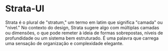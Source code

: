 # Strata-UI

Strata é o plural de "stratum," um termo em latim que significa "camada" ou "nível." No contexto do design, Strata sugere algo com múltiplas camadas ou dimensões, o que pode remeter à ideia de formas sobrepostas, níveis de profundidade ou um sistema bem estruturado. É uma palavra que carrega uma sensação de organização e complexidade elegante.
